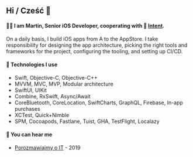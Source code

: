 ## Hi / Cześć 👋

#### 👨‍💻 I am Martin, Senior iOS Developer, cooperating with 🔴 [Intent](https://withintent.com).

On a daily basis, I build iOS apps from A to the AppStore. I take responsibility for designing the app architecture, picking the right tools and frameworks for the project, configuring the tooling, and setting up CI/CD.

#### 🔨 Technologies I use

* Swift, Objective-C, Objective-C++
* MVVM, MVC, MVP, Modular architecture
* SwiftUI, UIKit
* Combine, RxSwift, Async/Await
* CoreBluetooth, CoreLocation, SwiftCharts, GraphQL, Firebase, In-app purchases
* XCTest, Quick+Nimble
* SPM, Cocoapods, Fastlane, Tuist, GHA, TestFlight, Localazy

#### 📣 You can hear me

* [Porozmawiajmy o IT](https://porozmawiajmyoit.pl/poit-038-programowanie-na-platforme-ios/) - 2019

<!--
**marcinbiedawi/marcinbiedawi** is a ✨ _special_ ✨ repository because its `README.md` (this file) appears on your GitHub profile.

Here are some ideas to get you started:

- 🔭 I’m currently working on ...
- 🌱 I’m currently learning ...
- 👯 I’m looking to collaborate on ...
- 🤔 I’m looking for help with ...
- 💬 Ask me about ...
- 📫 How to reach me: ...
- 😄 Pronouns: ...
- ⚡ Fun fact: ...
-->
